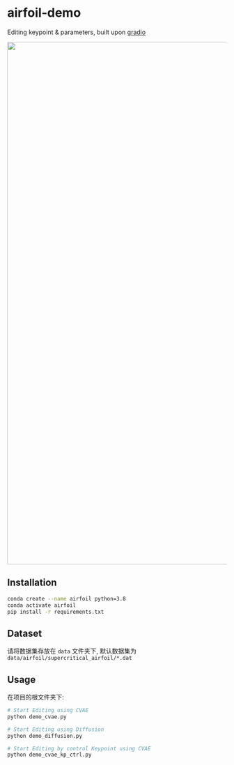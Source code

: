 # airfoil-demo

Editing keypoint &amp; parameters, built upon [gradio](https://www.gradio.app/)

<p align="center">
  <img src="./assets/airfoil_demo.png" width="1200px">
</p>

## Installation

```bash
conda create --name airfoil python=3.8
conda activate airfoil
pip install -r requirements.txt
```

## Dataset

请将数据集存放在 `data` 文件夹下, 默认数据集为 `data/airfoil/supercritical_airfoil/*.dat`

## Usage

在项目的根文件夹下:

```bash
# Start Editing using CVAE
python demo_cvae.py

# Start Editing using Diffusion
python demo_diffusion.py

# Start Editing by control Keypoint using CVAE
python demo_cvae_kp_ctrl.py
```
